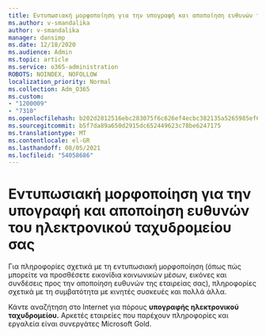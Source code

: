 ```yaml
---
title: Εντυπωσιακή μορφοποίηση για την υπογραφή και αποποίηση ευθυνών του ηλεκτρονικού ταχυδρομείου σας
ms.author: v-smandalika
author: v-smandalika
manager: dansimp
ms.date: 12/18/2020
ms.audience: Admin
ms.topic: article
ms.service: o365-administration
ROBOTS: NOINDEX, NOFOLLOW
localization_priority: Normal
ms.collection: Adm_O365
ms.custom:
- "1200009"
- "7310"
ms.openlocfilehash: b202d2812516ebc283075f6c626ef4ecbc382135a5265985ef61aab1c4eedca6
ms.sourcegitcommit: b5f7da89a650d2915dc652449623c78be6247175
ms.translationtype: MT
ms.contentlocale: el-GR
ms.lasthandoff: 08/05/2021
ms.locfileid: "54058686"
---
```

# <a name="fancy-formatting-for-your-email-signature-and-disclaimer"></a>Εντυπωσιακή μορφοποίηση για την υπογραφή και αποποίηση ευθυνών του ηλεκτρονικού ταχυδρομείου σας
Για πληροφορίες σχετικά με τη εντυπωσιακή μορφοποίηση (όπως πώς μπορείτε να προσθέσετε εικονίδια κοινωνικών μέσων, εικόνες και συνδέσεις προς την αποποίηση ευθυνών της εταιρείας σας), πληροφορίες σχετικά με τη συμβατότητα με κινητές συσκευές και πολλά άλλα.

Κάντε αναζήτηση στο Internet για πόρους **υπογραφής ηλεκτρονικού ταχυδρομείου.** Αρκετές εταιρείες που παρέχουν πληροφορίες και εργαλεία είναι συνεργάτες Microsoft Gold.
